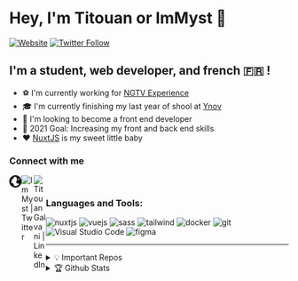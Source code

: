 # Hey, I'm Titouan or ImMyst 👋

[![Website](https://img.shields.io/website?label=titouan-galvani.fr&logo=personal-website&style=for-the-badge&up_color=yellow&up_message=WIP&url=https%3A%2F%2Ftitouan-galvani.fr%2F)][website]
[![Twitter Follow](https://img.shields.io/twitter/follow/ImMyst_?color=%231DA1F2&logo=twitter&style=for-the-badge)][twitter]

## I'm a student, web developer, and french 🇫🇷 !

- ⚽️ I'm currently working for [NGTV Experience][ngtv]
- 🎓 I'm currently finishing my last year of shool at [Ynov][ynov]
- 💄 I'm looking to become a front end developer
- 🥅 2021 Goal: Increasing my front and back end skills
- ❤️ [NuxtJS][nuxt] is my sweet little baby

### Connect with me

[<img align="left" alt="titouan-galvani.fr" width="22px" src="https://raw.githubusercontent.com/iconic/open-iconic/master/svg/globe.svg" />][website]
[<img align="left" alt="ImMyst | Twitter" width="22px" src="https://cdn.jsdelivr.net/npm/simple-icons@v3/icons/twitter.svg" />][twitter]
[<img align="left" alt="Titouan Galvani | LinkedIn" width="22px" src="https://cdn.jsdelivr.net/npm/simple-icons@v3/icons/linkedin.svg" />][linkedin]

<br />

### Languages and Tools:

<p align="left">
  <img src="https://www.vectorlogo.zone/logos/nuxtjs/nuxtjs-icon.svg" alt="nuxtjs" width="36" height="36"/>
  <img src="https://www.vectorlogo.zone/logos/vuejs/vuejs-icon.svg" alt="vuejs" width="36" height="36"/>
  <img src="https://www.vectorlogo.zone/logos/sass-lang/sass-lang-icon.svg" alt="sass" width="36" height="36"/> 
  <img src="https://www.vectorlogo.zone/logos/tailwindcss/tailwindcss-icon.svg" alt="tailwind" width="36" height="36"/>
  <img src="https://www.vectorlogo.zone/logos/docker/docker-icon.svg" alt="docker" width="36" height="36"/> 
  <img src="https://www.vectorlogo.zone/logos/git-scm/git-scm-icon.svg" alt="git" width="36" height="36"/>
  <img alt="Visual Studio Code" width="36" height="36" src="https://www.vectorlogo.zone/logos/visualstudio_code/visualstudio_code-icon.svg"/>
  <img src="https://www.vectorlogo.zone/logos/figma/figma-icon.svg" alt="figma" width="36" height="36"/> 
</p>

---

<details>
  <summary>💡 Important Repos</summary>
  <br>

[![ReadMe Card](https://github-readme-stats.immyst1.vercel.app/api/pin/?username=ImMyst&repo=Personal-site)](https://github.com/ImMyst/Personal-site)

[![ReadMe Card](https://github-readme-stats.immyst1.vercel.app/api/pin/?username=ImMyst&repo=Once-Agaaain)](https://github.com/ImMyst/Once-Agaaain)

[![ReadMe Card](https://github-readme-stats.immyst1.vercel.app/api/pin/?username=ImMyst&repo=create-project)](https://github.com/ImMyst/create-project)

</details>

<details>
  <summary>🏆 Github Stats</summary>

  <img align="left" alt="ImMyst's Github Stats" src="https://github-readme-stats.immyst1.vercel.app/api?username=ImMyst&show_icons=true&hide_border=true" />
</details>

[ngtv]: https://ngtvexperience.com
[ynov]: https://ynov.com
[nuxt]: https://nuxtjs.org/
[website]: https://titouan-galvani.fr
[twitter]: https://twitter.com/ImMyst_
[linkedin]: https://www.linkedin.com/in/titouan-galvani
